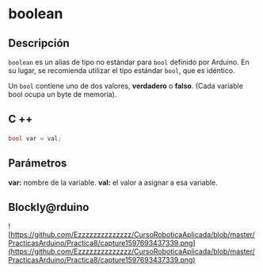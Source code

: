 # boolean

## Descripción
`boolean` es un alias de tipo no estándar para `bool` definido por Arduino. En su lugar, se recomienda utilizar el tipo estándar `bool`, que es idéntico.

Un `bool` contiene uno de dos valores, **verdadero** o **falso**. (Cada variable bool ocupa un byte de memoria).

## C ++

```c
bool var = val;
```	

##  Parámetros
**var:** nombre de la variable.
**val:** el valor a asignar a esa variable.

## Blockly@rduino
![https://github.com/Ezzzzzzzzzzzzzz/CursoRoboticaAplicada/blob/master/PracticasArduino/Practica8/capture1597693437339.png](https://github.com/Ezzzzzzzzzzzzzz/CursoRoboticaAplicada/blob/master/PracticasArduino/Practica8/capture1597693437339.png)
<!--stackedit_data:
eyJoaXN0b3J5IjpbNzc3OTY1NzE4LC0yMTAxNzE0NzJdfQ==
-->